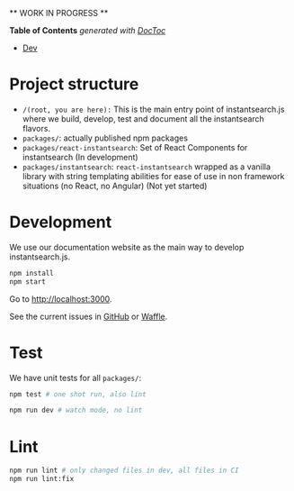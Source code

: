 ** WORK IN PROGRESS **

<!-- START doctoc generated TOC please keep comment here to allow auto update -->
<!-- DON'T EDIT THIS SECTION, INSTEAD RE-RUN doctoc TO UPDATE -->
**Table of Contents**  *generated with [DocToc](https://github.com/thlorenz/doctoc)*

- [Dev](#dev)

<!-- END doctoc generated TOC please keep comment here to allow auto update -->

# Project structure

- `/(root, you are here):` This is the main entry point of instantsearch.js where we build, develop, test and document all the instantsearch flavors.
- `packages/`: actually published npm packages
- `packages/react-instantsearch`: Set of React Components for instantsearch (In development)
- `packages/instantsearch`: `react-instantsearch` wrapped as a vanilla library with string templating abilities for ease of use in non framework situations (no React, no Angular) (Not yet started)

# Development

We use our documentation website as the main way to develop instantsearch.js.

```sh
npm install
npm start
```

Go to <http://localhost:3000>.

See the current issues in [GitHub](https://github.com/algolia/instantsearch.js/issues?q=is%3Aopen+is%3Aissue+label%3Av2) or [Waffle](https://waffle.io/algolia/instantsearch.js?label=v2).

# Test

We have unit tests for all `packages/`:

```sh
npm test # one shot run, also lint
```

```sh
npm run dev # watch mode, no lint
```

# Lint

```sh
npm run lint # only changed files in dev, all files in CI
npm run lint:fix
```
